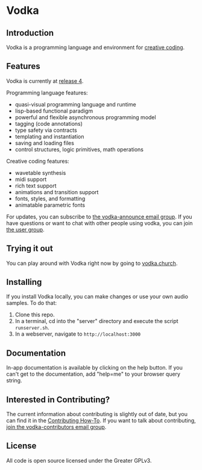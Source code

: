 # Vodka

## Introduction

Vodka is a programming language and environment for [creative coding](https://en.wikipedia.org/wiki/Creative_coding).

## Features

Vodka is currently at [release 4](CHANGES.md). 

Programming language features:

- quasi-visual programming language and runtime
- lisp-based functional paradigm
- powerful and flexible asynchronous programming model
- tagging (code annotations)
- type safety via contracts
- templating and instantiation
- saving and loading files
- control structures, logic primitives, math operations

Creative coding features:

- wavetable synthesis
- midi support
- rich text support
- animations and transition support
- fonts, styles, and formatting
- animatable parametric fonts


For updates, you can subscribe to [the vodka-announce email group](https://groups.google.com/g/vodka-announce). If you have questions or want to chat with other people using vodka, you can join [the user group](https://groups.google.com/g/vodka-users).

## Trying it out

You can play around with Vodka right now by going to [vodka.church](http://vodka.church).

## Installing

If you install Vodka locally, you can make changes or use your own audio samples. To do that:

1. Clone this repo.
2. In a terminal, cd into the "server" directory and execute the script `runserver.sh`.
3. In a webserver, navigate to `http://localhost:3000`

## Documentation

In-app documentation is available by clicking on the help button. If you can't get to the documentation, add "help=me" to your browser query string.

## Interested in Contributing?

The current information about contributing is slightly out of date, but you can find it in the [Contributing How-To](./GUIDETOCONTRIBUTING.md). If you want to talk about contributing, [join the vodka-contributors email group](https://groups.google.com/g/vodka-contributors). 

## License

All code is open source licensed under the Greater GPLv3.
